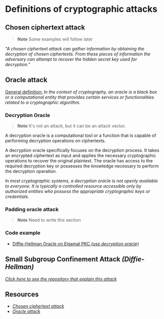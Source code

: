 # Definitions of cryptographic attacks

## Chosen ciphertext attack

> **Note** Some examples will follow later

*"A chosen ciphertext attack can gather information by obtaining the decryption of chosen ciphertexts. From these pieces of information the adversary can attempt to recover the hidden secret key used for decryption."*

## Oracle attack

<ins>General definition:</ins> *In the context of cryptography, an oracle is a black box or a computational entity that provides certain services or functionalities related to a cryptographic algorithm.*

### Decryption Oracle

> **Note** It's not an attack, but it can be an attack vector.

A decryption oracle is a computational tool or a function that is capable of performing decryption operations on ciphertexts.

A decryption oracle specifically focuses on the decryption process. It takes an encrypted ciphertext as input and applies the necessary cryptographic operations to recover the original plaintext. The oracle has access to the required decryption key or possesses the knowledge necessary to perform the decryption operation.

*In most cryptographic systems, a decryption oracle is not openly available to everyone. It is typically a controlled resource accessible only by authorized entities who possess the appropriate cryptographic keys or credentials.*

### Padding oracle attack

> **Note** Need to write this section

### Code example

- [Diffie-Hellman Oracle on Elgamal PKC *(use decryption oracle)*](../AsymmetricCiphers/ElGamal/README.md#attacks-using-oracle)

## Small Subgroup Confinement Attack *(Diffie-Hellman)*

*[Click here to see the repository that explain this attack](https://github.com/Kiooku/Small-Subgroup-Confinement-Attack)*

## Resources

 - *[Chosen ciphertext attack](https://en.wikipedia.org/wiki/Chosen-ciphertext_attack)*
 - *[Oracle attack](https://en.wikipedia.org/wiki/Oracle_attack)*